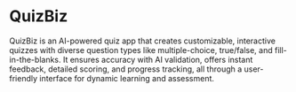 # QuizBiz
 QuizBiz is an AI-powered quiz app that creates customizable, interactive quizzes with diverse question types like multiple-choice, true/false, and fill-in-the-blanks. It ensures accuracy with AI validation, offers instant feedback, detailed scoring, and progress tracking, all through a user-friendly interface for dynamic learning and assessment.
